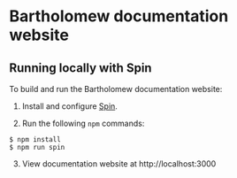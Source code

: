 # Bartholomew documentation website

## Running locally with Spin

To build and run the Bartholomew documentation website:

1. Install and configure [Spin](https://spin.fermyon.dev).

2. Run the following `npm` commands:

```
$ npm install
$ npm run spin
```

3. View documentation website at http://localhost:3000
